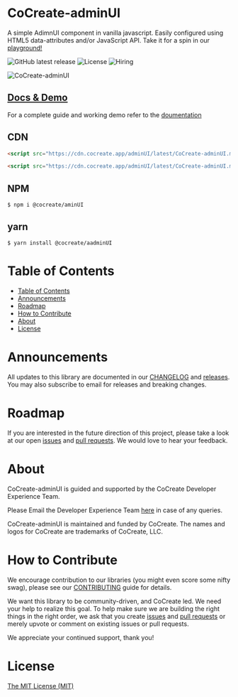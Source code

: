 # CoCreate-adminUI

A simple AdimnUI component in vanilla javascript. Easily configured using HTML5 data-attributes and/or JavaScript API. Take it for a spin in our [playground!](https://cocreate.app/docs/adminUI)

![GitHub latest release](https://img.shields.io/github/v/release/CoCreate-app/CoCreate-adminUI?style=flat-square)
![License](https://img.shields.io/github/license/CoCreate-app/CoCreate-adminUI?style=flat-square)
![Hiring](https://img.shields.io/static/v1?style=flat-square&label=&message=Hiring&color=blueviolet)

![CoCreate-adminUI](https://cdn.cocreate.app/docs/CoCreate-adminUI.gif)

## [Docs & Demo](https://cocreate.app/docs/adminUI)

For a complete guide and working demo refer to the [doumentation](https://cocreate.app/docs/adminUI)

## CDN

```html
<script src="https://cdn.cocreate.app/adminUI/latest/CoCreate-adminUI.min.js"></script>
```

```html
<script src="https://cdn.cocreate.app/adminUI/latest/CoCreate-adminUI.min.css"></script>
```

## NPM

```shell
$ npm i @cocreate/aminUI
```

## yarn

```shell
$ yarn install @cocreate/aadminUI
```

# Table of Contents

- [Table of Contents](#table-of-contents)
- [Announcements](#announcements)
- [Roadmap](#roadmap)
- [How to Contribute](#how-to-contribute)
- [About](#about)
- [License](#license)

<a name="announcements"></a>

# Announcements

All updates to this library are documented in our [CHANGELOG](https://github.com/CoCreate-app/CoCreate-adminUI/blob/master/CHANGELOG.md) and [releases](https://github.com/CoCreate-app/CoCreate-adminUI/releases). You may also subscribe to email for releases and breaking changes.

<a name="roadmap"></a>

# Roadmap

If you are interested in the future direction of this project, please take a look at our open [issues](https://github.com/CoCreate-app/CoCreate-adminUI/issues) and [pull requests](https://github.com/CoCreate-app/CoCreate-adminUI/pulls). We would love to hear your feedback.

<a name="about"></a>

# About

CoCreate-adminUI is guided and supported by the CoCreate Developer Experience Team.

Please Email the Developer Experience Team [here](mailto:develop@cocreate.app) in case of any queries.

CoCreate-adminUI is maintained and funded by CoCreate. The names and logos for CoCreate are trademarks of CoCreate, LLC.

<a name="contribute"></a>

# How to Contribute

We encourage contribution to our libraries (you might even score some nifty swag), please see our [CONTRIBUTING](https://github.com/CoCreate-app/CoCreate-adminUI/blob/master/CONTRIBUTING.md) guide for details.

We want this library to be community-driven, and CoCreate led. We need your help to realize this goal. To help make sure we are building the right things in the right order, we ask that you create [issues](https://github.com/CoCreate-app/CoCreate-adminUI/issues) and [pull requests](https://github.com/CoCreate-app/CoCreate-adminUI/pulls) or merely upvote or comment on existing issues or pull requests.

We appreciate your continued support, thank you!

# License

[The MIT License (MIT)](https://github.com/CoCreate-app/CoCreate-adminUI/blob/master/LICENSE)
